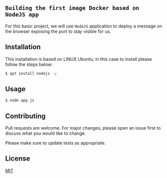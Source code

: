 ## `Building the first image Docker based on NodeJS app`

For this basic project, we will use `NodeJS` application to deploy a message on the browser exposing the port to stay visible for us.

## Installation

This installation is based on LINUX Ubuntu, in this case to install please follow the steps below:

```bash
$ apt install nodejs -y
```

## Usage

```bash
$ node app.js
```

## Contributing
Pull requests are welcome. For major changes, please open an issue first to discuss what you would like to change.

Please make sure to update tests as appropriate.

## License
[MIT](https://choosealicense.com/licenses/mit/)
